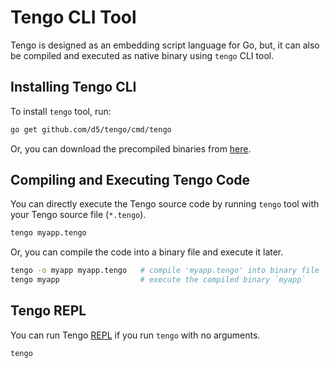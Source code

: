 # Tengo CLI Tool

Tengo is designed as an embedding script language for Go, but, it can also be
compiled and executed as native binary using `tengo` CLI tool.

## Installing Tengo CLI

To install `tengo` tool, run:

```bash
go get github.com/d5/tengo/cmd/tengo
```

Or, you can download the precompiled binaries from
[here](https://github.com/d5/tengo/releases/latest). 

## Compiling and Executing Tengo Code

You can directly execute the Tengo source code by running `tengo` tool with
your Tengo source file (`*.tengo`).

```bash
tengo myapp.tengo
```

Or, you can compile the code into a binary file and execute it later.

```bash
tengo -o myapp myapp.tengo   # compile 'myapp.tengo' into binary file 'myapp'
tengo myapp                  # execute the compiled binary `myapp`	
```

## Tengo REPL

You can run Tengo [REPL](https://en.wikipedia.org/wiki/Read–eval–print_loop)
if you run `tengo` with no arguments.

```bash
tengo
```